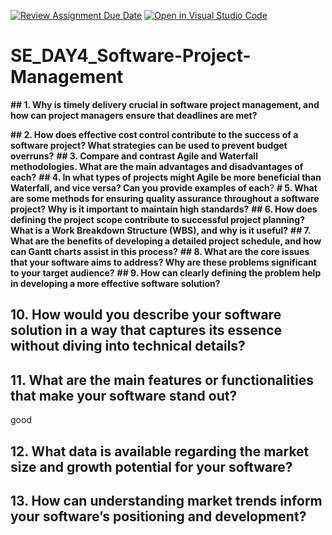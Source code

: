 [![Review Assignment Due Date](https://classroom.github.com/assets/deadline-readme-button-22041afd0340ce965d47ae6ef1cefeee28c7c493a6346c4f15d667ab976d596c.svg)](https://classroom.github.com/a/9pw6JKcu)
[![Open in Visual Studio Code](https://classroom.github.com/assets/open-in-vscode-2e0aaae1b6195c2367325f4f02e2d04e9abb55f0b24a779b69b11b9e10269abc.svg)](https://classroom.github.com/online_ide?assignment_repo_id=18432907&assignment_repo_type=AssignmentRepo)
# SE_DAY4_Software-Project-Management
**## 1. Why is timely delivery crucial in software project management, and how can project managers ensure that deadlines are met?**

**## 2. How does effective cost control contribute to the success of a software project? What strategies can be used to prevent budget overruns?**
**## 3. Compare and contrast Agile and Waterfall methodologies. What are the main advantages and disadvantages of each?**
**## 4. In what types of projects might Agile be more beneficial than Waterfall, and vice versa? Can you provide examples of each**?
**# 5. What are some methods for ensuring quality assurance throughout a software project? Why is it important to maintain high standards?**
**## 6. How does defining the project scope contribute to successful project planning? What is a Work Breakdown Structure (WBS), and why is it useful?**
**## 7. What are the benefits of developing a detailed project schedule, and how can Gantt charts assist in this process?**
**## 8. What are the core issues that your software aims to address? Why are these problems significant to your target audience?**
**## 9. How can clearly defining the problem help in developing a more effective software solution?**
## 10. How would you describe your software solution in a way that captures its essence without diving into technical details?
## 11. What are the main features or functionalities that make your software stand out?

good
## 12. What data is available regarding the market size and growth potential for your software?
## 13. How can understanding market trends inform your software’s positioning and development?
